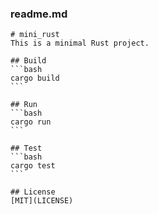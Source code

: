 ### readme.md
    # mini_rust
    This is a minimal Rust project.
    
    ## Build
    ```bash
    cargo build
    ```
    
    ## Run
    ```bash
    cargo run
    ```
    
    ## Test
    ```bash
    cargo test
    ```
    
    ## License
    [MIT](LICENSE)